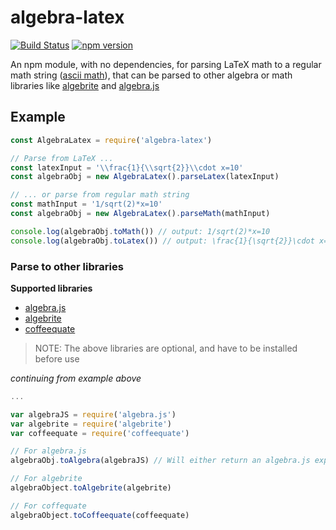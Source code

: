# algebra-latex

[![Build Status](https://travis-ci.org/viktorstrate/algebra-latex.svg?branch=master)](https://travis-ci.org/viktorstrate/algebra-latex)
[![npm version](https://badge.fury.io/js/algebra-latex.svg)](https://www.npmjs.com/package/algebra-latex)

An npm module, with no dependencies, for parsing LaTeX math to a regular math string ([ascii math](http://asciimath.org/)),
that can be parsed to other algebra or math libraries like [algebrite](http://algebrite.org/) and [algebra.js](http://algebra.js.org/)

## Example

```javascript
const AlgebraLatex = require('algebra-latex')

// Parse from LaTeX ...
const latexInput = '\\frac{1}{\\sqrt{2}}\\cdot x=10'
const algebraObj = new AlgebraLatex().parseLatex(latexInput)

// ... or parse from regular math string
const mathInput = '1/sqrt(2)*x=10'
const algebraObj = new AlgebraLatex().parseMath(mathInput)

console.log(algebraObj.toMath()) // output: 1/sqrt(2)*x=10
console.log(algebraObj.toLatex()) // output: \frac{1}{\sqrt{2}}\cdot x=10
```

### Parse to other libraries

**Supported libraries**

- [algebra.js](http://algebra.js.org/)
- [algebrite](http://algebrite.org/)
- [coffeequate](http://coffeequate.readthedocs.io/)

> NOTE: The above libraries are optional, and have to be installed before use

_continuing from example above_

```javascript
...

var algebraJS = require('algebra.js')
var algebrite = require('algebrite')
var coffeequate = require('coffeequate')

// For algebra.js
algebraObj.toAlgebra(algebraJS) // Will either return an algebra.js expression or equation

// For algebrite
algebraObject.toAlgebrite(algebrite)

// For coffequate
algebraObject.toCoffeequate(coffeequate)
```
